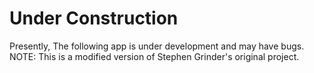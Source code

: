 # Under Construction

Presently, The following app is under development and may have bugs. 
NOTE: This is a modified version of Stephen Grinder's original project.
